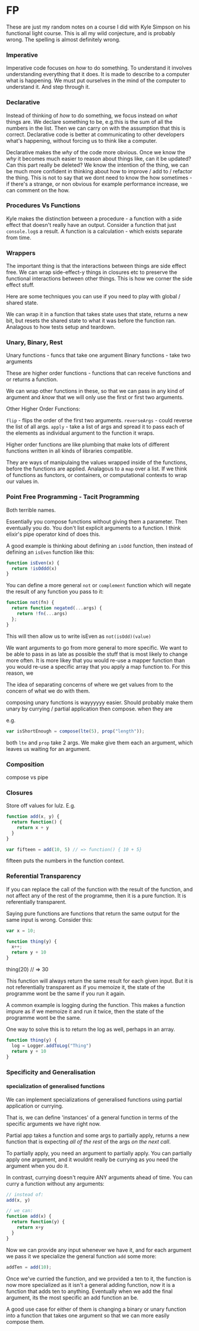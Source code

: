 # FP

These are just my random notes on a course I did with Kyle Simpson on his functional light course. This is all my wild conjecture, and is probably wrong. The spelling is almost definitely wrong.

### Imperative

Imperative code focuses on _how_ to do something. To understand it involves understanding everything that it does. It is made to describe to a computer what is happening. We must put ourselves in the mind of the computer to understand it. And step through it.

### Declarative

Instead of thinking of _how_ to do something, we focus instead on _what_ things are. We declare something to be, e.g.this is the sum of all the numbers in the list. Then we can carry on with the assumption that this is correct. Declarative code is better at communicating to other developers what's happening, without forcing us to think like a computer.

Declarative makes the _why_ of the code more obvious. Once we know the _why_ it becomes much easier to reason about things like, can it be updated? Can this part really be deleted? We know the intention of the thing, we can be much more confident in thinking about how to improve / add to / refactor the thing. This is not to say that we dont need to know the how sometimes - if there's a strange, or non obvious for example performance increase, we can comment on the how.

### Procedures Vs Functions

Kyle makes the distinction between a procedure - a function with a side effect that doesn't really have an output. Consider a function that just `console.log`s a result. A function is a calculation - which exists separate from time.


### Wrappers

The important thing is that the interactions between things are side effect free. We can wrap side-effect-y things in closures etc to preserve the functional interactions between other things. This is how we corner the side effect stuff.

Here are some techniques you can use if you need to play with global / shared state.

We can wrap it in a function that takes state uses that state, returns a new bit, but resets the shared state to what it was before the function ran. Analagous to how tests setup and teardown.


### Unary, Binary, Rest

Unary functions - funcs that take one argument
Binary functions - take two arguments

These are higher order functions - functions that can receive functions and or returns a function.

We can wrap other functions in these, so that we can pass in any kind of argument and _know_ that we will only use the first or first two arguments.

Other Higher Order Functions:

`flip` - flips the order of the first two arguments.
`reverseArgs` - could reverse the list of all args.
`apply` - take a list of args and spread it to pass each of the elements as individual argument to the function it wraps.

Higher order functions are like plumbing that make lots of different functions written in all kinds of libraries compatible.

They are ways of manipulaing the values wrapped inside of the functions, before the functions are applied. Analagous to a `map` over a list.
If we think of functions as functors, or containers, or computational contexts to wrap our values in.

### Point Free Programming - Tacit Programming

Both terrible names.

Essentially you compose functions without giving them a parameter. Then eventually you do. You don't list explicit arguments to a function. I think elixir's pipe operator kind of does this.

A good example is thinking about defining an `isOdd` function, then instead of defining an `isEven` function like this:

```javascript
function isEven(x) {
  return !isOddd(x)
}
```
You can define a more general `not` or `complement` function which will negate the result of any function you pass to it:

```js
function not(fn) {
  return function negated(...args) {
    return !fn(...args)
  };
}
```

This will then allow us to write isEven as `not(isOdd)(value)`

We want arguments to go from more general to more specific. We want to be able to pass in as late as possible the stuff that is most likely to change more often.
It is more likey that you would re-use a mapper function than you would re-use a specific array that you apply a map function to. For this reason, we



The idea of separating concerns of where we get values from to the concern of what we do with them.

composing unary functions is wayyyyyy easier. Should probably make them unary by currying / partial application then compose. when they are

e.g.

```js
var isShortEnough = compose(lte(5), prop("length"));
```

both `lte` and `prop` take 2 args. We make give them each an argument, which leaves us waiting for an argument.


### Composition

compose vs pipe


### Closures

Store off values for lulz. E.g.

```js
function add(x, y) {
  return function() {
    return x + y
  }
}

var fifteen = add(10, 5) // => function() { 10 + 5}
```
fifteen puts the numbers in the function context.

### Referential Transparency

If you can replace the call of the function with the result of the function, and not affect any of the rest of the programme, then it is a pure function. It is referentially transparent.

Saying pure functions are functions that return the same output for the same input is wrong. Consider this:


```js
var x = 10;

function thing(y) {
  x++;
  return y + 10
}
```

thing(20) // => 30


This function will always return the same result for each given input. But it is not referentially transparent as if you memoize it, the state of the programme wont be the same if you run it again.

A common example is logging during the function. This makes a function impure as if we memoize it and run it twice, then the state of the programme wont be the same.

One way to solve this is to return the log as well, perhaps in an array.


```js
function thing(y) {
  log = Logger.addToLog("Thing")
  return y + 10
}
```

### Specificity and Generalisation

#### specialization of generalised functions

We can implement specializations of generalised functions using partial application or currying.

That is, we can define 'instances' of a general function in terms of the specific arguments we have right now.

Partial app takes a function and some args to partially apply, returns a new function that is expecting *all of the rest* of the args *on the next call*.

To partially apply, you need an argument to partially apply. You can partially apply one argument, and it wouldnt really be currying as you need the argument when you do it.

In contrast, currying doesn't require ANY arguments ahead of time. You can curry a function without any arguments:

```js
// instead of:
add(x, y)

// we can:
function add(x) {
  return function(y) {
    return x+y
  }
}
```

Now we can provide any input whenever we have it, and for each argument we pass it we specialize the general function `add` some more:

```js
addTen = add(10);
```

Once we've curried the function, and we provided a ten to it, the function is now more specialized as it isn't a general adding function, now it is a function that adds ten to anything. Eventually when we add the final argument, its the most specific an add function an be.

A good use case for either of them is changing a binary or unary function into a function that takes one argument so that we can more easily compose them.












